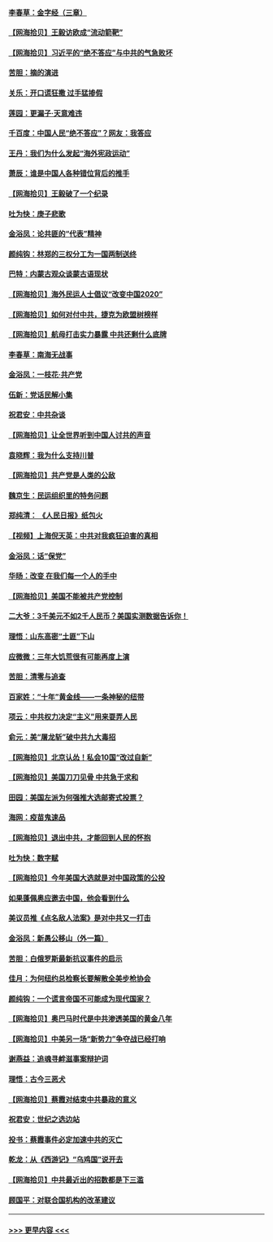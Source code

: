 #### [李春草：金字经（三章）](../pages/nsc993/n12383691.md?t=09070402) 
#### [【网海拾贝】王毅访欧成“流动箭靶”](../pages/nsc993/n12383338.md?t=09070402) 
#### [【网海拾贝】习近平的“绝不答应”与中共的气急败坏](../pages/nsc993/n12382819.md?t=09070402) 
#### [苦胆：摘的演进](../pages/nsc993/n12382619.md?t=09070402) 
#### [关乐：开口谎狂撒 过手猛掺假](../pages/nsc993/n12382604.md?t=09070402) 
#### [莲园：更漏子‧天意难违](../pages/nsc993/n12382598.md?t=09070402) 
#### [千百度：中国人民“绝不答应”？网友：我答应](../pages/nsc993/n12382024.md?t=09070402) 
#### [王丹：我们为什么发起“海外宪政运动”](../pages/nsc993/n12380286.md?t=09070402) 
#### [萧辰：谁是中国人各种错位背后的推手](../pages/nsc993/n12379800.md?t=09070402) 
#### [【网海拾贝】王毅破了一个纪录](../pages/nsc993/n12379251.md?t=09070402) 
#### [吐为快：庚子悲歌](../pages/nsc993/n12378821.md?t=09070402) 
#### [金浴凤：论共匪的“代表”精神](../pages/nsc993/n12377546.md?t=09070402) 
#### [颜纯钩：林郑的三权分工为一国两制送终](../pages/nsc993/n12377306.md?t=09070402) 
#### [巴特：内蒙古观众谈蒙古语现状](../pages/nsc993/n12376923.md?t=09070402) 
#### [【网海拾贝】海外民运人士倡议“改变中国2020”](../pages/nsc993/n12376682.md?t=09070402) 
#### [【网海拾贝】如何对付中共，捷克为欧盟树榜样](../pages/nsc993/n12374209.md?t=09070402) 
#### [【网海拾贝】航母打击实力暴露 中共还剩什么底牌](../pages/nsc993/n12371825.md?t=09070402) 
#### [李春草：南海无战事](../pages/nsc993/n12371159.md?t=09070402) 
#### [金浴凤：一枝花·共产党](../pages/nsc993/n12368757.md?t=09070402) 
#### [伍新：党话民解小集](../pages/nsc993/n12366907.md?t=09070402) 
#### [祝君安：中共杂谈](../pages/nsc993/n12366076.md?t=09070402) 
#### [【网海拾贝】让全世界听到中国人讨共的声音](../pages/nsc993/n12365569.md?t=09070402) 
#### [袁晓辉：我为什么支持川普](../pages/nsc993/n12362670.md?t=09070402) 
#### [【网海拾贝】共产党是人类的公敌](../pages/nsc993/n12363182.md?t=09070402) 
#### [魏京生：民运组织里的特务问题](../pages/nsc993/n12363010.md?t=09070402) 
#### [郑纯清： 《人民日报》纸包火](../pages/nsc993/n12362706.md?t=09070402) 
#### [【视频】上海倪天英：中共对我疯狂迫害的真相](../pages/nsc993/n12356341.md?t=09070402) 
#### [金浴凤：话“保党”](../pages/nsc993/n12361867.md?t=09070402) 
#### [华旸：改变 在我们每一个人的手中](../pages/nsc993/n12361774.md?t=09070402) 
#### [【网海拾贝】美国不能被共产党控制](../pages/nsc993/n12360271.md?t=09070402) 
#### [二大爷：3千美元不如2千人民币？美国实测数据告诉你！](../pages/nsc993/n12358563.md?t=09070402) 
#### [理悟：山东高密“土匪”下山](../pages/nsc993/n12358535.md?t=09070402) 
#### [应微微：三年大饥荒很有可能再度上演](../pages/nsc993/n12358523.md?t=09070402) 
#### [苦胆：清零与追查](../pages/nsc993/n12358501.md?t=09070402) 
#### [百家姓：“十年”黄金线——一条神秘的纽带](../pages/nsc993/n12358319.md?t=09070402) 
#### [项云：中共权力决定“主义”用来耍弄人民](../pages/nsc993/n12358172.md?t=09070402) 
#### [俞元：美“屠龙斩”破中共九大毒招](../pages/nsc993/n12357822.md?t=09070402) 
#### [【网海拾贝】北京认怂！私会10国“改过自新”](../pages/nsc993/n12357784.md?t=09070402) 
#### [【网海拾贝】美国刀刀见骨 中共急于求和](../pages/nsc993/n12355511.md?t=09070402) 
#### [田园：美国左派为何强推大选邮寄式投票？](../pages/nsc993/n12352963.md?t=09070402) 
#### [海网：疫苗鬼速品](../pages/nsc993/n12354438.md?t=09070402) 
#### [【网海拾贝】退出中共，才能回到人民的怀抱](../pages/nsc993/n12352634.md?t=09070402) 
#### [吐为快：数字赋](../pages/nsc993/n12352317.md?t=09070402) 
#### [【网海拾贝】今年美国大选就是对中国政策的公投](../pages/nsc993/n12350973.md?t=09070402) 
#### [如果蓬佩奥应邀去中国，他会看到什么](../pages/nsc993/n12350945.md?t=09070402) 
#### [美议员推《点名敌人法案》是对中共又一打击](../pages/nsc993/n12350765.md?t=09070402) 
#### [金浴凤：新愚公移山（外一篇）](../pages/nsc993/n12350253.md?t=09070402) 
#### [苦胆：白俄罗斯最新抗议事件的启示](../pages/nsc993/n12349989.md?t=09070402) 
#### [佳月：为何纽约总检察长要解散全美步枪协会](../pages/nsc993/n12349939.md?t=09070402) 
#### [颜纯钩：一个谎言帝国不可能成为现代国家？](../pages/nsc993/n12349898.md?t=09070402) 
#### [【网海拾贝】奥巴马时代是中共渗透美国的黄金八年](../pages/nsc993/n12349284.md?t=09070402) 
#### [【网海拾贝】中美另一场“新势力”争夺战已经打响](../pages/nsc993/n12346998.md?t=09070402) 
#### [谢燕益：追魂寻衅滋事案辩护词](../pages/nsc993/n12346892.md?t=09070402) 
#### [理悟：古今三恶犬](../pages/nsc993/n12345190.md?t=09070402) 
#### [【网海拾贝】蔡霞对结束中共暴政的意义](../pages/nsc993/n12344263.md?t=09070402) 
#### [祝君安：世纪之选边站](../pages/nsc993/n12342382.md?t=09070402) 
#### [投书：蔡霞事件必定加速中共的灭亡](../pages/nsc993/n12341881.md?t=09070402) 
#### [乾龙：从《西游记》“乌鸡国”说开去](../pages/nsc993/n12341690.md?t=09070402) 
#### [【网海拾贝】中共最近出的招数都是下三滥](../pages/nsc993/n12341593.md?t=09070402) 
#### [顾国平：对联合国机构的改革建议](../pages/nsc993/n12339928.md?t=09070402) 

----
#### [ >>> 更早内容 <<< ](../indexes/nsc993-earlier.md)
